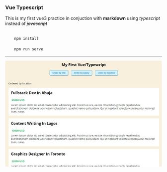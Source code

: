 ### Vue Typescript  
This is my first vue3 practice in conjuction with __markdown__ using *typescript* instead of *~~javascript~~*

```bash

    npm install

    npm run serve

```
---
![Page Result](./src/assets/result-image.JPG)